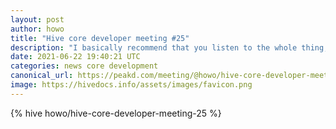```yaml
---
layout: post
author: howo
title: "Hive core developer meeting #25"
description: "I basically recommend that you listen to the whole thing, usually it's pretty easy to tl;dr but on this one we talk about a lot of various subjects that are basically dev/testnet sync."
date: 2021-06-22 19:40:21 UTC
categories: news core development
canonical_url: https://peakd.com/meeting/@howo/hive-core-developer-meeting-25
image: https://hivedocs.info/assets/images/favicon.png
---
```

{% hive howo/hive-core-developer-meeting-25 %}
